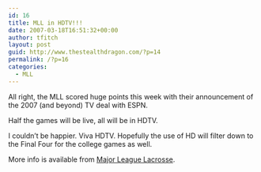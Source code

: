 ```yaml
---
id: 16
title: MLL in HDTV!!!
date: 2007-03-18T16:51:32+00:00
author: tfitch
layout: post
guid: http://www.thestealthdragon.com/?p=14
permalink: /?p=16
categories:
  - MLL
---
```

All right, the MLL scored huge points this week with their announcement of the 2007 (and beyond) TV deal with ESPN.

Half the games will be live, all will be in HDTV.

I couldn&#8217;t be happier. Viva HDTV. Hopefully the use of HD will filter down to the Final Four for the college games as well.

More info is available from <a href="http://www.majorleaguelacrosse.com/news/pressreleases/index.html?article_id=480" target="_new" rel="noopener noreferrer">Major League Lacrosse</a>.